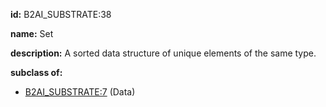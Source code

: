 **id:** B2AI_SUBSTRATE:38

**name:** Set

**description:** A sorted data structure of unique elements of the same type.

**subclass of:**

- [B2AI_SUBSTRATE:7](../substrates/data.markdown) (Data)
